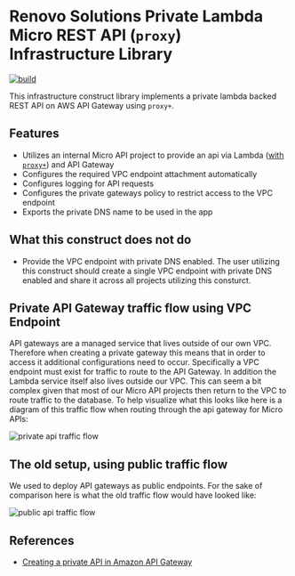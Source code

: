 # Renovo Solutions Private Lambda Micro REST API (`proxy`) Infrastructure Library

[![build](https://github.com/RenovoSolutions/cdk-library-renovo-microapi/actions/workflows/build.yml/badge.svg)](https://github.com/RenovoSolutions/cdk-library-renovo-microapi/workflows/build.yml)

This infrastructure construct library implements a private lambda backed REST API on AWS API Gateway using `proxy+`.

## Features

* Utilizes an internal Micro API project to provide an api via Lambda ([with `proxy+`](https://docs.aws.amazon.com/apigateway/latest/developerguide/api-gateway-set-up-simple-proxy.html)) and API Gateway
* Configures the required VPC endpoint attachment automatically
* Configures logging for API requests
* Configures the private gateways policy to restrict access to the VPC endpoint
* Exports the private DNS name to be used in the app

## What this construct does not do

* Provide the VPC endpoint with private DNS enabled. The user utilizing this construct should create a single VPC endpoint with private DNS enabled and share it across all projects utilizing this consturct.

## Private API Gateway traffic flow using VPC Endpoint

API gateways are a managed service that lives outside of our own VPC. Therefore when creating a private gateway this means that in order to access it additional configurations need to occur. Specifically a VPC endpoint must exist for traffic to route to the API Gateway. In addition the Lambda service itself also lives outside our VPC. This can seem a bit complex given that most of our Micro API projects then return to the VPC to route traffic to the database. To help visualize what this looks like here is a diagram of this traffic flow when routing through the api gateway for Micro APIs:

![private api traffic flow](docs/private_api_traffic.png)

## The old setup, using public traffic flow

We used to deploy API gateways as public endpoints. For the sake of comparison here is what the old traffic flow would have looked like:

![public api traffic flow](docs/public_api_traffic.png)

## References

* [Creating a private API in Amazon API Gateway](https://docs.aws.amazon.com/apigateway/latest/developerguide/apigateway-private-apis.html)
